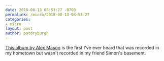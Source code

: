 ```yaml
---
date: 2018-08-13 08:53:27 -0700
permalink: /micro/2018-08-13-08-53-27
categories:
- micro
layout: post
author: patdryburgh
---
```


[This album by Alex Mason](https://itunes.apple.com/ca/album/salt-and-the-sea-live-from-dorchester-single/1419879806) is the first I've ever heard that was recorded in my hometown but wasn't recorded in my friend Simon's basement.